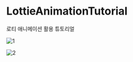 # LottieAnimationTutorial

로티 애니메이션 활용 튜토리얼

![1](https://user-images.githubusercontent.com/29560815/72950363-81e44700-3dce-11ea-8f9b-29bf0184e209.jpeg)

![2](https://user-images.githubusercontent.com/29560815/72950379-8c064580-3dce-11ea-8be3-fdd380fe5001.jpeg)
